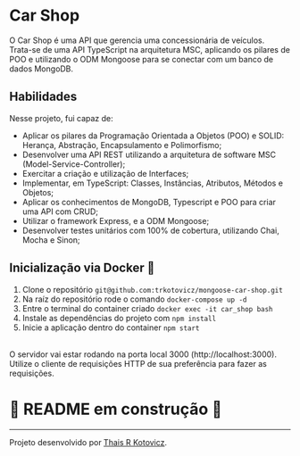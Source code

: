 # Car Shop

O Car Shop é uma API que gerencia uma concessionária de veículos.</br>
Trata-se de uma API TypeScript na arquitetura MSC, aplicando os pilares de POO e utilizando o ODM Mongoose para se conectar com um banco de dados MongoDB.


## Habilidades

Nesse projeto, fui capaz de:

- Aplicar os pilares da Programação Orientada a Objetos (POO) e SOLID: Herança, Abstração, Encapsulamento e Polimorfismo;
- Desenvolver uma API REST utilizando a arquitetura de software MSC (Model-Service-Controller);
- Exercitar a criação e utilização de Interfaces;
- Implementar, em TypeScript: Classes, Instâncias, Atributos, Métodos e Objetos;
- Aplicar os conhecimentos de MongoDB, Typescript e POO para criar uma API com CRUD;
- Utilizar o framework Express, e a ODM Mongoose;
- Desenvolver testes unitários com 100% de cobertura, utilizando Chai, Mocha e Sinon;


## Inicialização via Docker 🐳

1. Clone o repositório `git@github.com:trkotovicz/mongoose-car-shop.git`
2. Na raíz do repositório rode o comando `docker-compose up -d`
3. Entre o terminal do container criado `docker exec -it car_shop bash`
4. Instale as dependências do projeto com `npm install`
5. Inicie a aplicação dentro do container `npm start`
</br>
O servidor vai estar rodando na porta local 3000 (http://localhost:3000).</br>
Utilize o cliente de requisições HTTP de sua preferência para fazer as requisições.


# 🚧 README em construção 🚧



<!-- 

## Rotas

#### POST `/cars`

`http://localhost:3000/cars`



#### GET `/cars`

`http://localhost:3000/cars`



#### GET `/cars/id`

`http://localhost:3000/cars/id`



#### PUT `/cars/id`

`http://localhost:3000/cars/id`



#### DELETE `/cars/id`

`http://localhost:3000/cars/id`



#### POST `/motorcycles`

`http://localhost:3000/motorcycles`



#### GET `/motorcycles`

`http://localhost:3000/motorcycles`



#### GET `/motorcycles/id`

`http://localhost:3000/motorcycles/id`



#### PUT `/motorcycles/id`

`http://localhost:3000/motorcycles/id`



#### DELETE `/motorcycles/id`

`http://localhost:3000/motorcycles/id`


-->

---

Projeto desenvolvido por [Thais R Kotovicz](https://www.linkedin.com/in/thaiskotovicz/).
</br>

